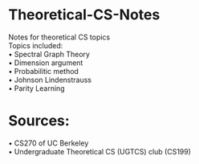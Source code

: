 # Theoretical-CS-Notes
Notes for theoretical CS topics <br/>
Topics included: <br/>
• Spectral Graph Theory <br/>
• Dimension argument <br/>
• Probabilitic method <br/>
• Johnson Lindenstrauss <br/>
• Parity Learning <br/>

# Sources:
• CS270 of UC Berkeley <br/>
• Undergraduate Theoretical CS (UGTCS) club (CS199)<br/>
